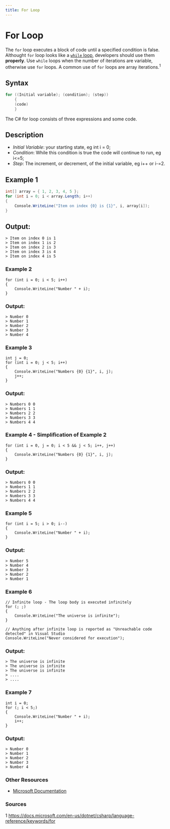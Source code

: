 ```yaml
---
title: For Loop
---
```


# For Loop

The `for` loop executes a block of code until a specified condition is false. Althought `for` loop looks like a <a href='https://guide.freecodecamp.org/csharp/while-loop' target='_blank' rel='nofollow'>`while` loop</a>, developers should use them __properly__. Use `while` loops when the number of iterations are variable, otherwise use `for` loops. A common use of `for` loops are array iterations.<sup>1</sup>

## Syntax
```C#
for ((Initial variable); (condition); (step)) 
	{
	(code)
	}
```

The C# for loop consists of three expressions and some code.

## Description

- *Initial Variable*: your starting state, eg int i = 0;
- *Condition*: While this condition is true the code will continue to run, eg i<=5;
- *Step*: The increment, or decrement, of the initial variable, eg i++ or i-=2.

## Example 1
```C#
int[] array = { 1, 2, 3, 4, 5 };
for (int i = 0; i < array.Length; i++)
{
	Console.WriteLine("Item on index {0} is {1}", i, array[i]);
}
```

## Output:
```
> Item on index 0 is 1
> Item on index 1 is 2
> Item on index 2 is 3
> Item on index 3 is 4
> Item on index 4 is 5
```
### Example 2
```
for (int i = 0; i < 5; i++)
{
    Console.WriteLine("Number " + i);
}
```

### Output:
```
> Number 0
> Number 1
> Number 2
> Number 3
> Number 4
```

### Example 3
```
int j = 0;
for (int i = 0; j < 5; i++)
{
    Console.WriteLine("Numbers {0} {1}", i, j);
    j++;
}
```

### Output:
```
> Numbers 0 0
> Numbers 1 1
> Numbers 2 2
> Numbers 3 3
> Numbers 4 4
```

### Example 4 - Simplification of Example 2
```
for (int i = 0, j = 0; i < 5 && j < 5; i++, j++)
{
    Console.WriteLine("Numbers {0} {1}", i, j);
}
```

### Output:
```
> Numbers 0 0
> Numbers 1 1
> Numbers 2 2
> Numbers 3 3
> Numbers 4 4
```

### Example 5
```
for (int i = 5; i > 0; i--)
{
    Console.WriteLine("Number " + i);
}
```

### Output:
```
> Number 5
> Number 4
> Number 3
> Number 2
> Number 1
```

### Example 6
```
// Infinite loop - The loop body is executed infinitely
for (; ;)
{
    Console.WriteLine("The universe is infinite");
}

// Anything after infinite loop is reported as "Unreachable code detected" in Visual Studio
Console.WriteLine("Never considered for execution");
```
### Output:
```
> The universe is infinite
> The universe is infinite
> The universe is infinite
> ....
> ....
```

### Example 7
```
int i = 0;
for (; i < 5;)
{
    Console.WriteLine("Number " + i);
    i++;
}
```
### Output:
```
> Number 0
> Number 1
> Number 2
> Number 3
> Number 4
```

### Other Resources
- [Microsoft Documentation](https://docs.microsoft.com/en-us/dotnet/csharp/language-reference/keywords/for)
### Sources
1 https://docs.microsoft.com/en-us/dotnet/csharp/language-reference/keywords/for
